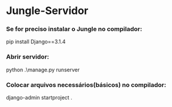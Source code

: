 # Jungle-Servidor

### Se for preciso instalar o Jungle no compilador:
pip install Django==3.1.4

### Abrir servidor:
python .\manage.py runserver

### Colocar arquivos necessários(básicos) no compilador:
django-admin startproject <nome da pasta que deseja colocar> .
 
 
